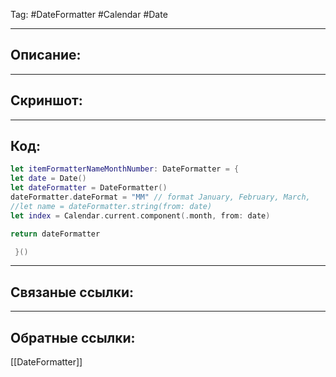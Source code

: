 Tag: #DateFormatter #Calendar #Date

---
## Описание:


---
## Скриншот:


---
## Код:

``` swift
let itemFormatterNameMonthNumber: DateFormatter = {
let date = Date()
let dateFormatter = DateFormatter()
dateFormatter.dateFormat = "MM" // format January, February, March,
//let name = dateFormatter.string(from: date)
let index = Calendar.current.component(.month, from: date)

return dateFormatter

 }()

```

---
## Связаные ссылки:


---
## Обратные ссылки:
[[DateFormatter]]